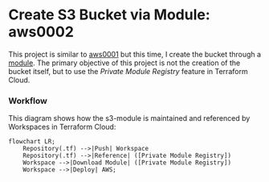 # Create S3 Bucket via Module: aws0002
This project is similar to [aws0001](../aws0001/) but this time, I create the bucket through a [module](https://github.com/carlos-castillo-a/s3-module). The primary objective of this project is not the creation of the bucket itself, but to use the _Private Module Registry_ feature in Terraform Cloud.

### Workflow
This diagram shows how the s3-module is maintained and referenced by Workspaces in Terraform Cloud:

```mermaid
flowchart LR;
    Repository(.tf) -->|Push| Workspace
    Repository(.tf) -->|Reference| ([Private Module Registry])
    Workspace -->|Download Module| ([Private Module Registry])
    Workspace -->|Deploy| AWS;
```